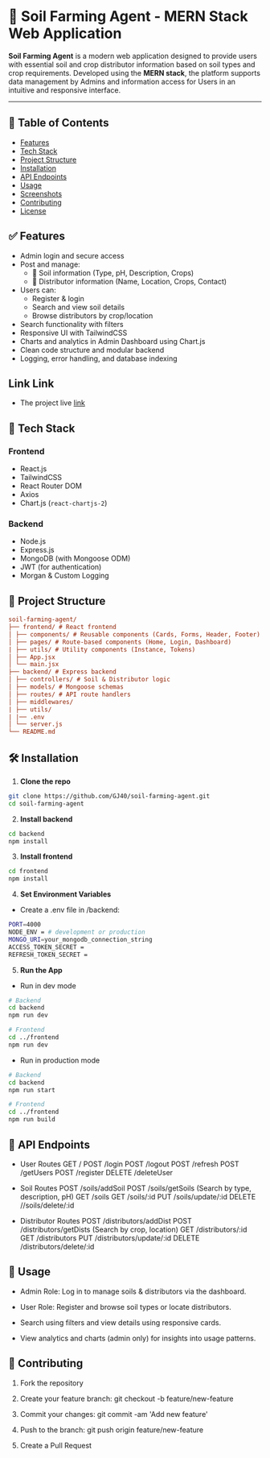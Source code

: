 # 🌾 Soil Farming Agent - MERN Stack Web Application

**Soil Farming Agent** is a modern web application designed to provide users with essential soil and crop distributor information based on soil types and crop requirements. Developed using the **MERN stack**, the platform supports data management by Admins and information access for Users in an intuitive and responsive interface.

---

## 📌 Table of Contents

- [Features](#features)
- [Tech Stack](#tech-stack)
- [Project Structure](#project-structure)
- [Installation](#installation)
- [API Endpoints](#api-endpoints)
- [Usage](#usage)
- [Screenshots](#screenshots)
- [Contributing](#contributing)
- [License](#license)

## ✅ Features

- Admin login and secure access
- Post and manage:
  - 🧪 Soil information (Type, pH, Description, Crops)
  - 🚚 Distributor information (Name, Location, Crops, Contact)
- Users can:
  - Register & login
  - Search and view soil details
  - Browse distributors by crop/location
- Search functionality with filters
- Responsive UI with TailwindCSS
- Charts and analytics in Admin Dashboard using Chart.js
- Clean code structure and modular backend
- Logging, error handling, and database indexing

## Link Link

- The project live [link]()

## 🧰 Tech Stack

### Frontend

- React.js
- TailwindCSS
- React Router DOM
- Axios
- Chart.js (`react-chartjs-2`)

### Backend

- Node.js
- Express.js
- MongoDB (with Mongoose ODM)
- JWT (for authentication)
- Morgan & Custom Logging

## 📁 Project Structure

```ini
soil-farming-agent/
├── frontend/ # React frontend
│ ├── components/ # Reusable components (Cards, Forms, Header, Footer)
│ ├── pages/ # Route-based components (Home, Login, Dashboard)
| ├── utils/ # Utility components (Instance, Tokens)
│ ├── App.jsx
│ └── main.jsx
├── backend/ # Express backend
│ ├── controllers/ # Soil & Distributor logic
│ ├── models/ # Mongoose schemas
│ ├── routes/ # API route handlers
│ ├── middlewares/
| ├── utils/
| |── .env
│ └── server.js
└── README.md
```

## 🛠️ Installation

1. **Clone the repo**

```bash
git clone https://github.com/GJ40/soil-farming-agent.git
cd soil-farming-agent
```

2. **Install backend**

```bash
cd backend
npm install
```

3. **Install frontend**

```bash
cd frontend
npm install
```

4. **Set Environment Variables**

- Create a .env file in /backend:

```bash
PORT=4000
NODE_ENV = # development or production
MONGO_URI=your_mongodb_connection_string
ACCESS_TOKEN_SECRET =
REFRESH_TOKEN_SECRET =

```

5. **Run the App**

- Run in dev mode

```bash
# Backend
cd backend
npm run dev

# Frontend
cd ../frontend
npm run dev
```

- Run in production mode

```bash
# Backend
cd backend
npm run start

# Frontend
cd ../frontend
npm run build

```

## 🔌 API Endpoints

- User Routes
  GET /
  POST /login
  POST /logout
  POST /refresh
  POST /getUsers
  POST /register
  DELETE /deleteUser

- Soil Routes
  POST /soils/addSoil
  POST /soils/getSoils (Search by type, description, pH)
  GET /soils
  GET /soils/:id
  PUT /soils/update/:id
  DELETE //soils/delete/:id

- Distributor Routes
  POST /distributors/addDist
  POST /distributors/getDists (Search by crop, location)
  GET /distributors/:id
  GET /distributors
  PUT /distributors/update/:id
  DELETE /distributors/delete/:id

## 🚀 Usage

- Admin Role: Log in to manage soils & distributors via the dashboard.

- User Role: Register and browse soil types or locate distributors.

- Search using filters and view details using responsive cards.

- View analytics and charts (admin only) for insights into usage patterns.

## 🤝 Contributing

1. Fork the repository

2. Create your feature branch: git checkout -b feature/new-feature

3. Commit your changes: git commit -am 'Add new feature'

4. Push to the branch: git push origin feature/new-feature

5. Create a Pull Request
